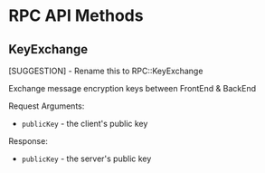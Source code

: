 # RPC API Methods

## KeyExchange

[SUGGESTION] - Rename this to RPC::KeyExchange

Exchange message encryption keys between FrontEnd & BackEnd

Request Arguments:

* `publicKey` - the client's public key

Response:

* `publicKey` - the server's public key
